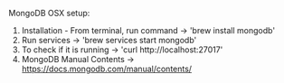 MongoDB OSX setup:
1. Installation - From terminal, run command -> 'brew install mongodb'
2. Run services -> 'brew services start mongodb'
3. To check if it is running -> 'curl http://localhost:27017'
4. MongoDB Manual Contents -> https://docs.mongodb.com/manual/contents/
